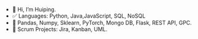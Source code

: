 - 👋 Hi, I’m Huiping.
- ✅ Languages: Python, Java,JavaScript, SQL, NoSQL
- 🎨 Pandas, Numpy, Sklearn, PyTorch, Mongo DB, Flask, REST API, GPC.
- 🚀 Scrum Projects: Jira, Kanban, UML.



<!---
Huiping27/Huiping27 is a ✨ special ✨ repository because its `README.md` (this file) appears on your GitHub profile.
You can click the Preview link to take a look at your changes.
--->
